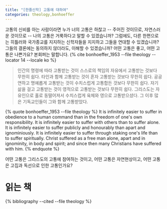 ```yaml
---
title: "[한줄신학] 고통에 대하여"
categories: theology,bonhoeffer
---
```

고통의 신비를 아는 사람이라면 누가 너의 고통은 하찮고 -- 주어진 것이므로, 자연스러운 것이므로 -- 나의 고통은 거룩하다고 말할 수 있겠습니까? 그럼에도, 다른 한편으로는 히틀러와 국가종교를 지지하는 신학자들을 지지하고 그들을 연대할 수 있겠습니까? 그들의 결론에는 동의하지 않더라도, 이해할 수 있겠습니까? 어떤 고통은 좋고, 어떤 고통은 나쁜가요? 본회퍼는 말합니다. {% cite bonhoeffer_1953 --file theology --locator 14 --locale ko %}

>인간의 명령에 따라 고통받는 것이 스스로의 책임의 자유에서 고통받는 것보다 무한히 쉽다. 타인과 함께 고통받는 것이 혼자 고통받는 것보다 무한히 쉽다. 공공연하고 명예롭게 고통받는 것이 수치스럽게 고통합든 것보다 무한히 쉽다. 자기 삶을 걸고 고통받는 것이 영적으로 고통받는 것보다 무한히 쉽다. 그리스도는 자유인으로 홀로 동떨어져서 수치스럽게 육체와 영으로 고통받으셨다. 그 이후 많은 기독교인들이 그와 함께 고통받았다.

{% quote bonhoeffer_1953 --file theology %}
It is infinitely easier to suffer in obedience to a human command than in the freedom of one's own responsibility. It is infinitely easier to suffer with others than to suffer alone. It is infinitely easier to suffer publicly and honourably than apart and ignominiously. It is infinitely easier to suffer through staking one's life than to suffer spiritually. Christ suffered as a free man alone, apart and in ignominity, in body and spirit; and since then many Christians have suffered with him. 
{% endquote %}

어떤 고통은 그리스도의 고통에 참여하는 것이고, 어떤 고통은 자연현상이고, 어떤 고통은 고집과 독선으로 인한 고통인가요?

# 읽는 책

{% bibliography --cited --file theology %}
